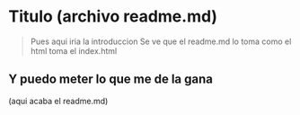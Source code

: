 # Titulo (archivo readme.md)

> Pues aqui iria la introduccion
> Se ve que el readme.md lo toma como el html toma el index.html

## Y puedo meter lo que me de la gana
(aqui acaba el readme.md)
 